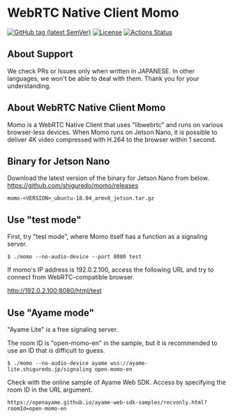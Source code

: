# WebRTC Native Client Momo

[![GitHub tag (latest SemVer)](https://img.shields.io/github/tag/shiguredo/momo.svg)](https://github.com/shiguredo/momo)
[![License](https://img.shields.io/badge/License-Apache%202.0-blue.svg)](https://opensource.org/licenses/Apache-2.0)
[![Actions Status](https://github.com/shiguredo/momo/workflows/daily-build-workflow/badge.svg)](https://github.com/shiguredo/momo/actions)

## About Support

We check PRs or Issues only when written in JAPANESE.
In other languages, we won't be able to deal with them. Thank you for your understanding.

## About WebRTC Native Client Momo

Momo is a WebRTC Native Client that uses "libwebrtc" and runs on various browser-less devices.
When Momo runs on Jetson Nano, it is possible to deliver 4K video compressed with H.264 to the browser within 1 second.

## Binary for Jetson Nano

Download the latest version of the binary for Jetson Nano from below.
https://github.com/shiguredo/momo/releases

```
momo-<VERSION>_ubuntu-18.04_armv8_jetson.tar.gz
```

## Use "test mode"

First, try "test mode", where Momo itself has a function as a signaling server.

```shell
$ ./momo --no-audio-device --port 8080 test
```

If momo's IP address is 192.0.2.100, access the following URL and try to connect from WebRTC-compatible browser.

http://192.0.2.100:8080/html/test

## Use "Ayame mode"

"Ayame Lite" is a free signaling server.

The room ID is "open-momo-en" in the sample, but it is recommended to use an ID that is difficult to guess.

```shell
$ ./momo --no-audio-device ayame wss://ayame-lite.shiguredo.jp/signaling open-momo-en
```

Check with the online sample of Ayame Web SDK.
Access by specifying the room ID in the URL argument.

```
https://openayame.github.io/ayame-web-sdk-samples/recvonly.html?roomId=open-momo-en
```
